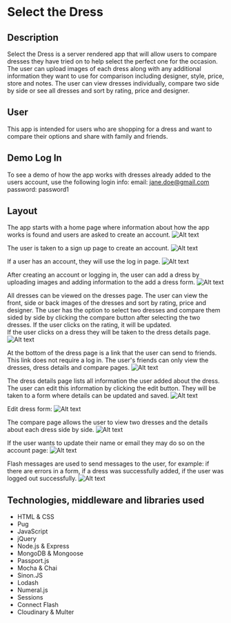 # Select the Dress
## Description
Select the Dress is a server rendered app that will allow users to compare dresses they have tried on to help select the perfect one for the occasion.  The user can upload images of each dress along with any additional information they want to use for comparison including designer, style, price, store and notes.  The user can view dresses individually, compare two side by side or see all dresses and sort by rating, price and designer.

## User
This app is intended for users who are shopping for a dress and want to compare their options and share with family
and friends.


## Demo Log In
To see a demo of how the app works with dresses already added to the users account, use the following login info:
email: jane.doe@gmail.com
password: password1


## Layout
The app starts with a home page where information about how the app works is found and users are asked to create an account.
![Alt text](/screenshots/home-page-new.png?raw=true "Home Screenshot")


The user is taken to a sign up page to create an account.
![Alt text](/screenshots/sign-up-page.png?raw=true "Sign Up Screenshot")


If a user has an account, they will use the log in page.
![Alt text](/screenshots/log-in-page.png?raw=true "Log In Screenshot")


After creating an account or logging in, the user can add a dress by uploading images and adding information to the add a dress form.
![Alt text](/screenshots/add-dress.png?raw=true "Add Dress Screenshot")


All dresses can be viewed on the dresses page.  The user can view the front, side or back images of the dresses
and sort by rating, price and designer.  The user has the option to select two dresses and compare them sided by side
by clicking the compare button after selecting the two dresses. If the user clicks on the rating, it will be updated.  
If the user clicks on a dress they will be taken to the dress details page.
![Alt text](/screenshots/dresses-page-front.png?raw=true "Dresses Screenshot")


At the bottom of the dress page is a link that the user can send to friends.  This link does not require a log in.
The user's friends can only view the dresses, dress details and compare pages.
![Alt text](/screenshots/share-link.png?raw=true "Share Link Screenshot")


The dress details page lists all information the user added about the dress.  The user can edit this information
by clicking the edit button.  They will be taken to a form where details can be updated and saved.
![Alt text](/screenshots/dress-page.png?raw=true "Dress Screenshot")


Edit dress form:
![Alt text](/screenshots/edit-dress-page.png?raw=true "Edit Dress Screenshot")


The compare page allows the user to view two dresses and the details about each dress side by side.
![Alt text](/screenshots/compare-details.png?raw=true "Compare Screenshot")


If the user wants to update their name or email they may do so on the account page:
![Alt text](/screenshots/account-page.png?raw=true "Account Screenshot")


Flash messages are used to send messages to the user, for example: if there are errors in a form, if a dress was successfully
added, if the user was logged out successfully.
![Alt text](/screenshots/form-flash-message.png?raw=true "Flash Message Screenshot")


## Technologies, middleware and libraries used
* HTML & CSS
* Pug
* JavaScript
* jQuery
* Node.js & Express
* MongoDB & Mongoose
* Passport.js
* Mocha & Chai
* Sinon.JS
* Lodash
* Numeral.js
* Sessions
* Connect Flash
* Cloudinary & Multer
